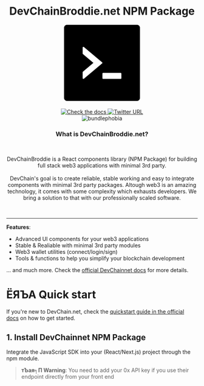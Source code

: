 <!--
  CAUTION: This file is automatically generated. Do not edit it manually!
  To adjust it, change the sdk-readme code generator or its template
-->
<div align="center">

  <h1 align="center">DevChainBroddie.net NPM Package</h1>

  <div align="center">
    <a align="center" href="https://devchain.net" target="_blank">
      <img src="public/favicon.ico" height="200" />
    </a>
  </div>

  <br />

  <a href="https://docs.devchain.net" target="_blank">
    <img alt="Check the docs" src="https://img.shields.io/badge/Docs-Full Documentation-21BF96?style=flat&logo=gitbook&logoColor=ffffff" />
  </a>
  <a href="https://twitter.com/DevChainnet" target="_blank">
    <img alt="Twitter URL" src="https://img.shields.io/twitter/url?url=https%3A%2F%2Fdevchainnet.com2?color=7289DA">
  </a><br/>
    <img alt="bundlephobia" src="https://img.shields.io/bundlephobia/minzip/DevChainnet" />
  <p>
  </p>
  <h3>What is DevChainBroddie.net?</h3>
  <br />
  <p>
    DevChainBroddie is a React components library (NPM Package) for building full stack web3 applications with minimal 3rd party. <br /><br /> DevChain's goal is to create reliable, stable working and easy to integrate components with minimal 3rd party packages. Altough web3 is an amazing technology, it comes with some complexity which exhausts developers. We bring a solution to that with our professionally scaled software.
  </p>
  <br/>
</div>

---

**Features**:

- Advanced UI components for your web3 applications
- Stable & Realiable with minimal 3rd party modules
- Web3 wallet utilities (connect/login/sign)
- Tools & functions to help you simplify your blockchain development

... and much more. Check the [official DevChainnet docs](https://docs.devchain.net/) for more details.

# ЁЯЪА Quick start

If you're new to DevChain.net, check the [quickstart guide in the official docs](https://docs.devchain.net/quick-start) on how to get started.

## 1. Install DevChainnet NPM Package

Integrate the JavaScript SDK into your (React/Next.js) project through the npm module.

> **тЪая╕П Warning**: You need to add your 0x API key if you use their endpoint directly from your front end
